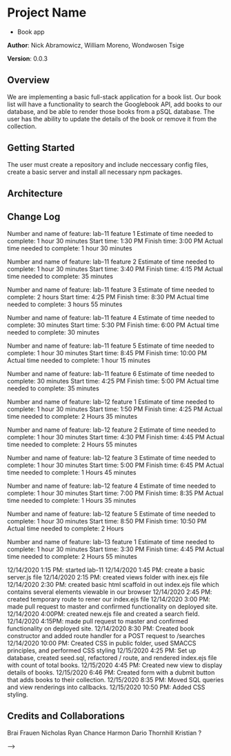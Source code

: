 
# Project Name

- Book app

**Author**: Nick Abramowicz, William Moreno, Wondwosen Tsige

**Version**: 0.0.3

## Overview

We are implementing a basic full-stack application for a book list. Our book list will have a functionality to search the Googlebook API, add books to our database, and be able to render those books from a pSQL database. The user has the ability to update the details of the book or remove it from the collection.

## Getting Started
<!-- What are the steps that a user must take in order to build this app on their own machine and get it running? -->
The user must create a repository and include neccessary config files, create a basic server and install all necessary npm packages.

## Architecture
<!-- Provide a detailed description of the application design. What technologies (languages, libraries, etc) you're using, and any other relevant design information. -->

## Change Log

Number and name of feature: lab-11 feature 1
Estimate of time needed to complete: 1 hour 30 minutes
Start time: 1:30 PM
Finish time: 3:00 PM
Actual time needed to complete: 1 hour 30 minutes


Number and name of feature: lab-11 feature 2
Estimate of time needed to complete: 1 hour 30 minutes
Start time: 3:40 PM
Finish time: 4:15 PM
Actual time needed to complete: 35 minutes

Number and name of feature: lab-11 feature 3
Estimate of time needed to complete: 2 hours
Start time: 4:25 PM
Finish time: 8:30 PM
Actual time needed to complete: 3 hours 55 minutes

Number and name of feature: lab-11 feature 4
Estimate of time needed to complete: 30 minutes
Start time: 5:30 PM
Finish time: 6:00 PM
Actual time needed to complete: 30 minutes

Number and name of feature: lab-11 feature 5
Estimate of time needed to complete: 1 hour 30 minutes
Start time: 8:45 PM
Finish time: 10:00 PM
Actual time needed to complete: 1 hour 15 minutes

Number and name of feature: lab-11 feature 6
Estimate of time needed to complete: 30 minutes
Start time: 4:25 PM
Finish time: 5:00 PM
Actual time needed to complete: 35 minutes


Number and name of feature: lab-12 feature 1
Estimate of time needed to complete: 1 hour 30 minutes
Start time: 1:50 PM
Finish time: 4:25 PM
Actual time needed to complete: 2 Hours 35 minutes

Number and name of feature: lab-12 feature 2
Estimate of time needed to complete: 1 hour 30 minutes
Start time:  4:30 PM
Finish time: 4:45 PM
Actual time needed to complete: 2 Hours 55 minutes

Number and name of feature: lab-12 feature 3
Estimate of time needed to complete: 1 hour 30 minutes
Start time: 5:00 PM
Finish time: 6:45 PM
Actual time needed to complete: 1 Hours 45 minutes

Number and name of feature: lab-12 feature 4
Estimate of time needed to complete: 1 hour 30 minutes
Start time:  7:00 PM
Finish time: 8:35 PM
Actual time needed to complete: 1 Hours 35 minutes

Number and name of feature: lab-12 feature 5
Estimate of time needed to complete: 1 hour 30 minutes
Start time: 8:50 PM
Finish time: 10:50 PM
Actual time needed to complete: 2 Hours

Number and name of feature: lab-13 feature 1
Estimate of time needed to complete: 1 hour 30 minutes
Start time:  3:30 PM
Finish time: 4:45 PM
Actual time needed to complete: 2 Hours 55 minutes

12/14/2020 1:15 PM: started lab-11
12/14/2020 1:45 PM: create a basic server.js file
12/14/2020 2:15 PM: created views folder with inex.ejs file
12/14/2020 2:30 PM: created basic html scaffold in out index.ejs file which contains several elements viewable in our browser
12/14/2020 2:45 PM: created temporary route to rener our index.ejs file
12/14/2020 3:00 PM: made pull request to master and confirmed functionality on deployed site.
12/14/2020 4:00PM: created new.ejs file and created a search field.
12/14/2020 4:15PM: made pull request to master and confirmed functionality on deployed site.
12/14/2020 8:30 PM: Created book constructor and added route handler for a POST request to /searches
12/14/2020 10:00 PM: Created CSS in public folder, used SMACCS principles, and performed CSS styling
12/15/2020 4:25 PM: Set up database, created seed.sql, refactored / route, and rendered index.ejs file with count of total books.
12/15/2020 4:45 PM: Created new view to display details of books.
12/15/2020 6:46 PM: Created form with a dubmit button that adds books to their collection.
12/15/2020 8:35 PM: Moved SQL queries and view renderings into callbacks.
12/15/2020 10:50 PM: Added CSS styling.

## Credits and Collaborations
Brai Frauen
Nicholas Ryan
Chance Harmon
Dario Thornhill
Kristian ?
<!-- Give credit (and a link) to other people or resources that helped you build this application. -->
-->